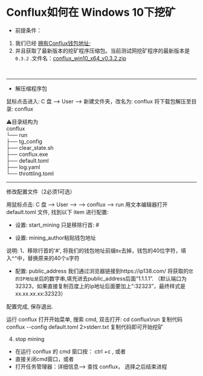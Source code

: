 Conflux如何在 Windows 10下挖矿
===

* 前提条件：<br>  
1. 我们已经 [拥有Conflux钱包地址](https://github.com/aoems/conflux-developer-site/edit/master/docs/Get_Conflux_webWallet.md); <br> 
2. 并且获取了最新版本的挖矿程序压缩包。当前测试网挖矿程序的最新版本是 `0.3.2` .文件名：[conflux_win10_x64_v0.3.2.zip](https://github.com/Conflux-Chain/conflux-rust/releases/download/v0.3.2/conflux_win10_x64_v0.3.2.zip)
<br> 

---

* 解压缩程序包


鼠标点击进入: C 盘 --> User --> <UserName>
新建文件夹，改名为: conflux
将下载包解压至目录: conflux

⚠️目录结构为<br>
conflux <br>
└── run <br>
    ├── tg_config <br>
    ├── clear_state.sh <br>
    ├── conflux.exe <br>
    ├── default.toml <br>
    ├── log.yaml   <br>
    └── throttling.toml  <br>


--------

修改配置文件（2必须1可选）

用鼠标点击: C 盘 --> User --> <UserName> --> conflux --> run
用文本编辑器打开 default.toml 文件, 找到以下 item 进行配置:

* 设置: start_mining
只是移除行首: #


* 设置: mining_author粘贴钱包地址

说明: 1、移除行首的'#', 将我们的钱包地址前缀`0x`去掉，钱包的40位字符，填入`“”`中，替换原来的40个`a`字符

* 配置: public_address
我们通过浏览器链接到https://ip138.com/ 将获取的`您的IP地址是`后的数字串,填充进去public_address后面“1.1.1.1”.
（默认端口为 32323，如果直接复制百度上的ip地址后面要加上“:32323”，最终样式是xx.xx.xx.xx:32323）

配置完成, 保存退出.


运行 conflux
打开开始菜单, 搜索 cmd, 双击打开:
cd conflux\run
复制代码conflux --config default.toml 2>stderr.txt
复制代码即可开始挖矿

4. stop mining
- 在运行 conflux 的 cmd 窗口按： ctrl +c , 或者
- 直接关闭cmd窗口，或者
- 打开任务管理器：详细信息--> 查找 conflux， 选择之后结束进程

